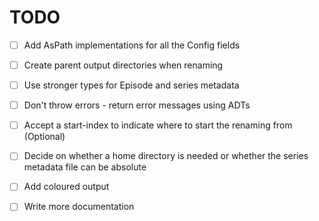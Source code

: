 # TODO

- [ ] Add AsPath implementations for all the Config fields
- [ ] Create parent output directories when renaming
- [ ] Use stronger types for Episode and series metadata
- [ ] Don't throw errors - return error messages using ADTs
- [ ] Accept a start-index to indicate where to start the renaming from (Optional)
- [ ] Decide on whether a home directory is needed or whether the series metadata file can be absolute
- [ ] Add coloured output
- [ ] Write more documentation

